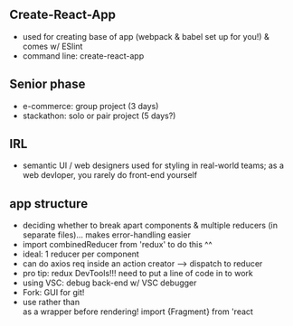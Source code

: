 ## Create-React-App

- used for creating base of app (webpack & babel set up for you!) & comes w/ ESlint
- command line:
  create-react-app

## Senior phase

- e-commerce: group project (3 days)
- stackathon: solo or pair project (5 days?)

## IRL

- semantic UI / web designers used for styling in real-world teams; as a web devloper, you rarely do front-end yourself

## app structure

- deciding whether to break apart components & multiple reducers (in separate files)... makes error-handling easier
- import combinedReducer from 'redux' to do this ^^
- ideal: 1 reducer per component
- can do axios req inside an action creator --> dispatch to reducer
- pro tip: redux DevTools!!! need to put a line of code in to work
- using VSC: debug back-end w/ VSC debugger
- Fork: GUI for git!
- use <Fragment> rather than <div> as a wrapper before rendering! import {Fragment} from 'react
